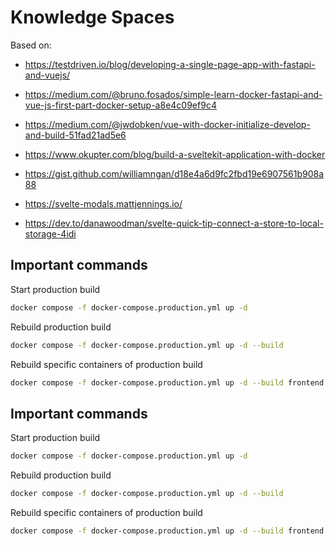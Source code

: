 # Knowledge Spaces

Based on:

- https://testdriven.io/blog/developing-a-single-page-app-with-fastapi-and-vuejs/
- https://medium.com/@bruno.fosados/simple-learn-docker-fastapi-and-vue-js-first-part-docker-setup-a8e4c09ef9c4
- https://medium.com/@jwdobken/vue-with-docker-initialize-develop-and-build-51fad21ad5e6

- https://www.okupter.com/blog/build-a-sveltekit-application-with-docker
- https://gist.github.com/williamngan/d18e4a6d9fc2fbd19e6907561b908a88

- https://svelte-modals.mattjennings.io/
- https://dev.to/danawoodman/svelte-quick-tip-connect-a-store-to-local-storage-4idi

## Important commands

Start production build

```bash
docker compose -f docker-compose.production.yml up -d
```

Rebuild production build

```bash
docker compose -f docker-compose.production.yml up -d --build
```

Rebuild specific containers of production build

```bash
docker compose -f docker-compose.production.yml up -d --build frontend
```

## Important commands

Start production build

```bash
docker compose -f docker-compose.production.yml up -d
```

Rebuild production build

```bash
docker compose -f docker-compose.production.yml up -d --build
```

Rebuild specific containers of production build

```bash
docker compose -f docker-compose.production.yml up -d --build frontend
```
